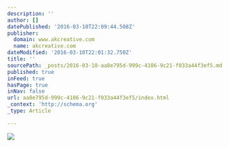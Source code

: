 ```yaml
---
description: ''
author: []
datePublished: '2016-03-10T22:09:44.508Z'
publisher:
  domain: www.akcreative.com
  name: akcreative.com
dateModified: '2016-03-10T22:01:32.750Z'
title: ''
sourcePath: _posts/2016-03-10-aa8e795d-999c-4106-9c21-f033a44f3ef5.md
published: true
inFeed: true
hasPage: true
inNav: false
url: aa8e795d-999c-4106-9c21-f033a44f3ef5/index.html
_context: 'http://schema.org'
_type: Article

---
```

![](http://static1.squarespace.com/static/564fa070e4b08f0af884773e/565dd693e4b04e2b91148762/565dd889e4b04e2b9114a693/1448996690160/bristlecrowncard.jpg?format=1500w)